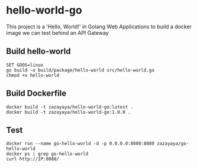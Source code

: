 # hello-world-go
This project is a 'Hello, World!' in Golang Web Applications to build a docker image we can test behind an API Gateway

## Build hello-world
```shell
SET GOOS=linux
go build -o build/package/hello-world src/hello-world.go
chmod +x hello-world
```

## Build Dockerfile
```shell
docker build -t zazayaya/hello-world-go:latest .
docker build -t zazayaya/hello-world-go:1.0.0 .
```

## Test
```shell
docker run --name go-hello-world -d -p 0.0.0.0:8080:8080 zazayaya/go-hello-world
docker ps | grep go-hello-world
curl http://IP:8080/
```